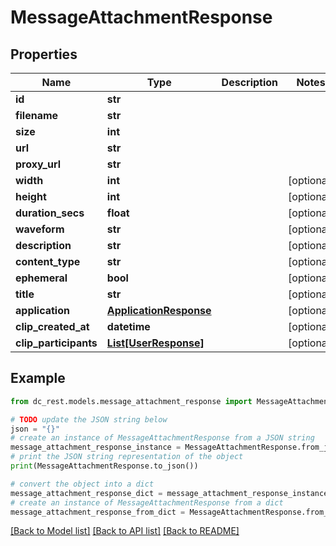 # MessageAttachmentResponse


## Properties

Name | Type | Description | Notes
------------ | ------------- | ------------- | -------------
**id** | **str** |  | 
**filename** | **str** |  | 
**size** | **int** |  | 
**url** | **str** |  | 
**proxy_url** | **str** |  | 
**width** | **int** |  | [optional] 
**height** | **int** |  | [optional] 
**duration_secs** | **float** |  | [optional] 
**waveform** | **str** |  | [optional] 
**description** | **str** |  | [optional] 
**content_type** | **str** |  | [optional] 
**ephemeral** | **bool** |  | [optional] 
**title** | **str** |  | [optional] 
**application** | [**ApplicationResponse**](ApplicationResponse.md) |  | [optional] 
**clip_created_at** | **datetime** |  | [optional] 
**clip_participants** | [**List[UserResponse]**](UserResponse.md) |  | [optional] 

## Example

```python
from dc_rest.models.message_attachment_response import MessageAttachmentResponse

# TODO update the JSON string below
json = "{}"
# create an instance of MessageAttachmentResponse from a JSON string
message_attachment_response_instance = MessageAttachmentResponse.from_json(json)
# print the JSON string representation of the object
print(MessageAttachmentResponse.to_json())

# convert the object into a dict
message_attachment_response_dict = message_attachment_response_instance.to_dict()
# create an instance of MessageAttachmentResponse from a dict
message_attachment_response_from_dict = MessageAttachmentResponse.from_dict(message_attachment_response_dict)
```
[[Back to Model list]](../README.md#documentation-for-models) [[Back to API list]](../README.md#documentation-for-api-endpoints) [[Back to README]](../README.md)


